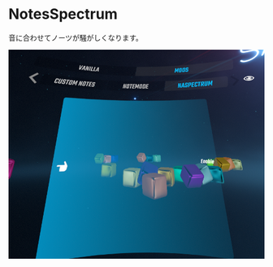# NotesSpectrum

音に合わせてノーツが騒がしくなります。

![NotesSpectrum](https://raw.githubusercontent.com/nullpon16tera/nullpon16tera.github.io/master/NotesSpectrum/notes-spectrum.png "NotesSpcetrum")
